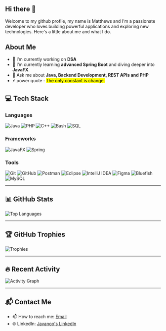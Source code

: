 ## Hi there 👋

Welcome to my github profile, my name is Matthews and  I'm a passionate developer who loves building powerful applications and exploring new technologies. Here's a little about me and what I do.

## About Me
- 🔭 I’m currently working on **DSA**
- 🌱 I’m currently learning **advanced Spring Boot** and diving deeper into **JavaFX**.
- 💬 Ask me about **Java, Backend Development, REST APIs and PHP**
- ⚡ power quote :  <mark> The only constant is change. </mark>

## 💻 Tech Stack

### **Languages**
![Java](https://img.shields.io/badge/Java-ED8B00?style=for-the-badge&logo=java&logoColor=white)
![PHP](https://img.shields.io/badge/PHP-777BB4?style=for-the-badge&logo=php&logoColor=white)
![C++](https://img.shields.io/badge/C++-00599C?style=for-the-badge&logo=c%2B%2B&logoColor=white)
![Bash](https://img.shields.io/badge/Bash-4EAA25?style=for-the-badge&logo=gnu-bash&logoColor=white)
![SQL](https://img.shields.io/badge/SQL-336791?style=for-the-badge&logo=postgresql&logoColor=white)

### **Frameworks**
![JavaFX](https://img.shields.io/badge/JavaFX-3776AB?style=for-the-badge&logo=java&logoColor=white)
![Spring](https://img.shields.io/badge/Spring-6DB33F?style=for-the-badge&logo=spring&logoColor=white)

### **Tools**
![Git](https://img.shields.io/badge/Git-F05032?style=for-the-badge&logo=git&logoColor=white)
![GitHub](https://img.shields.io/badge/GitHub-181717?style=for-the-badge&logo=github&logoColor=white)
![Postman](https://img.shields.io/badge/Postman-FF6C37?style=for-the-badge&logo=postman&logoColor=white)
![Eclipse](https://img.shields.io/badge/Eclipse-2C2255?style=for-the-badge&logo=eclipse&logoColor=white)
![IntelliJ IDEA](https://img.shields.io/badge/IntelliJ_IDEA-000000?style=for-the-badge&logo=intellij-idea&logoColor=white)
![Figma](https://img.shields.io/badge/Figma-F24E1E?style=for-the-badge&logo=figma&logoColor=white)
![Bluefish](https://img.shields.io/badge/Bluefish-2E8B57?style=for-the-badge&logo=bluefish&logoColor=white)
![MySQL](https://img.shields.io/badge/MySQL-4479A1?style=for-the-badge&logo=mysql&logoColor=white)

---

## 📊 GitHub Stats
![Top Languages](https://github-readme-stats.vercel.app/api/top-langs/?username=javanoo&layout=compact&theme=tokyonight)

---

## 🏆 GitHub Trophies
![Trophies](https://github-profile-trophy.vercel.app/?username=javanoo&theme=radical)

---

## 🔥 Recent Activity
![Activity Graph](https://github-readme-activity-graph.vercel.app/graph?username=javanoo&theme=github)

---

## 📬 Contact Me
- 📫 How to reach me: [Email](mailto:matthewsoffen2@gmail.com)
- 🌐 LinkedIn: [Javanoo's LinkedIn](https://www.linkedin.com/in/matthews-offen)
